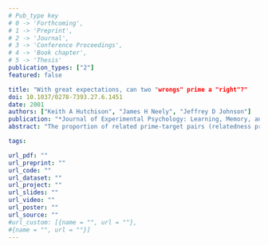 ```yaml
---
# Pub_type key
# 0 -> 'Forthcoming',
# 1 -> 'Preprint',
# 2 -> 'Journal',
# 3 -> 'Conference Proceedings',
# 4 -> 'Book chapter',
# 5 -> 'Thesis'
publication_types: ["2"]
featured: false

title: "With great expectations, can two "wrongs" prime a "right"?"
doi: 10.1037/0278-7393.27.6.1451
date: 2001
authors: ["Keith A Hutchison", "James H Neely", "Jeffrey D Johnson"]
publication: "*Journal of Experimental Psychology: Learning, Memory, and Cognition*, 27(6), 1451--1463"
abstract: "The proportion of related prime-target pairs (relatedness proportion, RP) and prime-target stimulus onset asynchrony (SOA) was varied to determine the involvement of strategic priming mechanisms in the reduction in semantic priming that occurs when a target follows an unmasked prime that itself receives immediate repetition priming from a masked prime. At 300-ms and 1,200-ms SOAs, (a) strategic semantic priming was operating, in that priming from a nonrepeated prime increased as RP increased from .25 to .75, and (b) for both RPs, prime repetition reduced semantic priming. At a 167-ms SOA, (a) priming from a nonrepeated prime was unaffected by RP, suggesting that strategic priming was not operating, and (b) for both RPs, prime repetition did not reduce semantic priming. Because prime repetition did not reduce priming at the 167-ms SOA (when only spreading activation should have been mediating semantic priming), the reduction in semantic priming produced by prime repetition is not evidence against spreading activation automaticity. Possible mechanisms through which prime repetition reduces semantic priming are discussed."

tags: 

url_pdf: ""
url_preprint: ""
url_code: ""
url_dataset: ""
url_project: ""
url_slides: ""
url_video: ""
url_poster: ""
url_source: ""
#url_custom: [{name = "", url = ""},
#{name = "", url = ""}]
---
```


